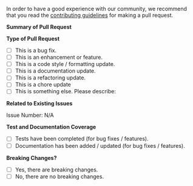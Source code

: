 In order to have a good experience with our community, we recommend that you read the [contributing guidelines](https://github.com/vmware/powershell-module-for-cloud-foundation-reorting/blob/main/CONTRIBUTING_DCO.md) for making a pull request.

**Summary of Pull Request**

<!--
    Please provide a clear and concise description of the pull request.
-->

**Type of Pull Request**

<!--
    Please check the one that applies to this pull request using "x".
-->

- [ ] This is a bug fix.
- [ ] This is an enhancement or feature.
- [ ] This is a code style / formatting update.
- [ ] This is a documentation update.
- [ ] This is a refactoring update.
- [ ] This is a chore update
- [ ] This is something else.
      Please describe:

**Related to Existing Issues**

<!--
  Is this related to any GitHub issue(s)?
-->

Issue Number: N/A

**Test and Documentation Coverage**

<!--
    Please check the one that applies to this pull request using "x".
-->

- [ ] Tests have been completed (for bug fixes / features).
- [ ] Documentation has been added / updated (for bug fixes / features).

**Breaking Changes?**

<!--
    Please check the one that applies to this pull request using "x".
-->

- [ ] Yes, there are breaking changes.
- [ ] No, there are no breaking changes.

<!--
    If this pull request contains a breaking change, please describe the impact and mitigation path.
-->
